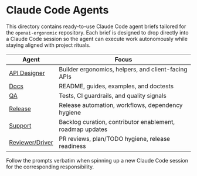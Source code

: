 # Claude Code Agents

This directory contains ready-to-use Claude Code agent briefs tailored for the `openai-ergonomic` repository. Each brief is designed to drop directly into a Claude Code session so the agent can execute work autonomously while staying aligned with project rituals.

| Agent | Focus |
| --- | --- |
| [API Designer](api_designer.md) | Builder ergonomics, helpers, and client-facing APIs |
| [Docs](docs.md) | README, guides, examples, and doctests |
| [QA](qa.md) | Tests, CI guardrails, and quality signals |
| [Release](release.md) | Release automation, workflows, dependency hygiene |
| [Support](support.md) | Backlog curation, contributor enablement, roadmap updates |
| [Reviewer/Driver](reviewer_driver.md) | PR reviews, plan/TODO hygiene, release readiness |

Follow the prompts verbatim when spinning up a new Claude Code session for the corresponding responsibility.

